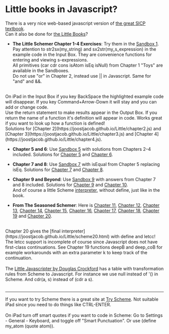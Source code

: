 # Little books in Javascript?
There is a very nice web-based javascript version of <a href="https://sourceacademy.org/sicpjs/index">
the great SICP textbook</a>.<br>
Can it also be done for 
<a href="https://mitpress.mit.edu/little-books-on-big-topics-in-computer-science/">the Little Books</a>?<br>
- **The Little Schemer Chapter 1-4 Exercises**: Try them in the [Sandbox 1](https://joostjacob.github.io/Little/toys.html).<br>
Pay attention to str2sx(my_string) and sx2str(my_s_expression) in the example code in the Input Box. 
They are convenience functions for entering and viewing s-expressions.<br> 
All primitives (car cdr cons isAtom isEq isNull) from Chapter 1 "Toys" are available in the Sandboxes.<br>
Do not use "or" in Chapter 2, instead use || in Javascript. Same for "and" and &&.<br>
<br>
On iPad in the Input Box if you key BackSpace the highlighted example code will disappear. 
If you key Command+Arrow-Down it will stay and you can add or change code.<br>
Use the return statement to make results appear in the Output Box. If you return the name of a function it's definition will appear in code. Works great if you want to look up how a function is defined!<br>
Solutions for [Chapter 2](https://joostjacob.github.io/Little/chapter2.js) and [Chapter 3](https://joostjacob.github.io/Little/chapter3.js) and [Chapter 4](https://joostjacob.github.io/Little/chapter4.js).<br>

- **Chapter 5 and 6**: Use [Sandbox 5](https://joostjacob.github.io/Little/chapter5.html) with solutions from Chapters 2–4 included.
Solutions for [Chapter 5](https://joostjacob.github.io/Little/chapter5.js) and 
[Chapter 6](https://joostjacob.github.io/Little/chapter6.js).<br>

- **Chapter 7 and 8**: Use [Sandbox 7](https://joostjacob.github.io/Little/chapter7.html) with isEqual from Chapter 5 replacing isEq.
Solutions for [Chapter 7](https://joostjacob.github.io/Little/chapter7.js) and 
[Chapter 8](https://joostjacob.github.io/Little/chapter8.js).<br>

- **Chapter 9 and Beyond**: Use [Sandbox 9](https://joostjacob.github.io/Little/chapter9.html) with answers from Chapter 7 and 8 included. 
Solutions for [Chapter 9](https://joostjacob.github.io/Little/chapter9.js) and 
[Chapter 10](https://joostjacob.github.io/Little/chapter10.js).<br> 
And of course a little Scheme [interpreter](https://joostjacob.github.io/Little/scheme10.html), 
without define, just like in the book.<br>

- **From The Seasoned Schemer**: Here is [Chapter 11](https://joostjacob.github.io/Little/chapter11.js), [Chapter 12](https://joostjacob.github.io/Little/chapter12.js), [Chapter 13](https://joostjacob.github.io/Little/chapter13.js), [Chapter 14](https://joostjacob.github.io/Little/chapter14.js), [Chapter 15](https://joostjacob.github.io/Little/chapter15.js), [Chapter 16](https://joostjacob.github.io/Little/chapter16.js), [Chapter 17](https://joostjacob.github.io/Little/chapter17.js), [Chapter 18](https://joostjacob.github.io/Little/chapter18.js), [Chapter 19](https://joostjacob.github.io/Little/chapter19.js) and [Chapter 20](https://joostjacob.github.io/Little/chapter20.js).<br>
<br>
Chapter 20 gives the [final interpreter](https://joostjacob.github.io/Little/scheme20.html) with define and letcc! The letcc support is incomplete of course since Javascript does not have first-class continuations. See Chapter 19 functions deepB and deep_coB for example workarounds with an extra parameter k to keep track of the continuation.
<br>
<br>
The <a href="https://www.crockford.com/little.html">Little Javascripter by Douglas Crockford</a> has a table 
with transformation rules from Scheme to Javascript. For instance we use null instead of '() in Scheme. 
And cdr(a, s) instead of (cdr a s).<br>
<br>
<hr>
If you want to try Scheme there is a great site at <a href="https://try.scheme.org">Try Scheme</a>. Not suitable iPad since you need to do things like CTRL-ENTER.<br>
<br>
On iPad turn off smart quotes if you want to code in Scheme: Go to Settings - General - Keyboard, and toggle off "Smart Punctuation". 
Or use (define my_atom (quote atom)).<br>
<br>
